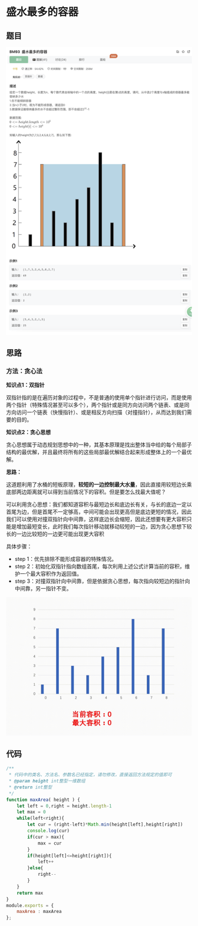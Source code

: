 # 盛水最多的容器

## 题目

![image-20230119202032442](image/image-20230119202032442.png)

## 思路

### **方法：贪心法**

**知识点1：双指针**

双指针指的是在遍历对象的过程中，不是普通的使用单个指针进行访问，而是使用两个指针（特殊情况甚至可以多个），两个指针或是同方向访问两个链表、或是同方向访问一个链表（快慢指针）、或是相反方向扫描（对撞指针），从而达到我们需要的目的。

**知识点2：贪心思想**

贪心思想属于动态规划思想中的一种，其基本原理是找出整体当中给的每个局部子结构的最优解，并且最终将所有的这些局部最优解结合起来形成整体上的一个最优解。

**思路：**

这道题利用了水桶的短板原理，**较短的一边控制最大水量**，因此直接用较短边长乘底部两边距离就可以得到当前情况下的容积。但是要怎么找最大值呢？

可以利用贪心思想：我们都知道容积与最短边长和底边长有关，与长的底边一定以首尾为边，但是首尾不一定够高，中间可能会出现更高但是底边更短的情况，因此我们可以使用对撞双指针向中间靠，这样底边长会缩短，因此还想要有更大容积只能是增加最短变长，此时我们每次指针移动就移动较短的一边，因为贪心思想下较长的一边比较短的一边更可能出现更大容积

具体步骤：

- step 1：优先排除不能形成容器的特殊情况。
- step 2：初始化双指针指向数组首尾，每次利用上述公式计算当前的容积，维护一个最大容积作为返回值。
- step 3：对撞双指针向中间靠，但是依据贪心思想，每次指向较短边的指针向中间靠，另一指针不变。

![](image/99EED22E72B45BDE98EBDB2851B319B4.gif)

## 代码

```jsx
/**
 * 代码中的类名、方法名、参数名已经指定，请勿修改，直接返回方法规定的值即可
 * @param height int整型一维数组 
 * @return int整型
 */
function maxArea( height ) {
    let left = 0,right = height.length-1
    let max = 0
    while(left<right){
        let cur = (right-left)*Math.min(height[left],height[right])
        console.log(cur)
        if(cur > max){
            max = cur
        }
        if(height[left]<=height[right]){
            left++
        }else{
            right--
        }
    }
    return max
}
module.exports = {
    maxArea : maxArea
};
```